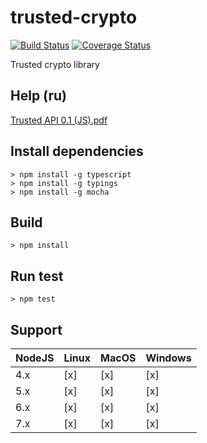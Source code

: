 # trusted-crypto
[![Build Status](https://travis-ci.org/TrustedPlus/trusted-crypto.svg?branch=master&style=flat)](https://travis-ci.org/TrustedPlus/trusted-crypto) [![Coverage Status](https://coveralls.io/repos/github/TrustedPlus/trusted-crypto/badge.svg?branch=master)](https://coveralls.io/github/TrustedPlus/trusted-crypto?branch=master)

Trusted crypto library

## Help (ru)

[Trusted API 0.1 (JS).pdf](https://github.com/TrustedPlus/trusted-crypto/raw/master/docs/TRUSTED%20API%200.1%20(JS).pdf )

## Install dependencies

```
> npm install -g typescript
> npm install -g typings
> npm install -g mocha

```

## Build

```
> npm install

```

## Run test

```
> npm test

```

## Support
NodeJS | Linux | MacOS | Windows |
--------------|-------|-------|---------|
4.x           |  [x] |  [x] |  [x]   |
5.x           |  [x] |  [x] |  [x]   |
6.x           |  [x] |  [x] |  [x]   |
7.x           |  [x] |  [x] |  [x]   |
